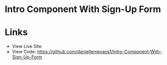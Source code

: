 # Intro Component With Sign-Up Form



# Links
- View Live Site:
- View Code: https://github.com/daniellemevans1/Intro-Component-With-Sign-Up-Form